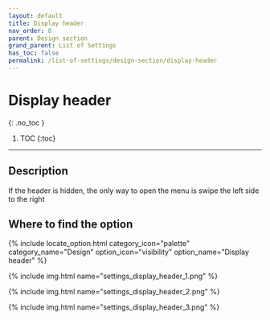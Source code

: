 ```yaml
---
layout: default
title: Display header
nav_order: 8
parent: Design section
grand_parent: List of Settings
has_toc: false
permalink: /list-of-settings/design-section/display-header
---
```


# Display header
{: .no_toc }

1. TOC
{:toc}

---

## Description
If the header is hidden, the only way to open the menu is swipe the left side to the right

## Where to find the option
{% include locate_option.html category_icon="palette" category_name="Design" option_icon="visibility" option_name="Display header" %}

{% include img.html name="settings_display_header_1.png" %}

{% include img.html name="settings_display_header_2.png" %}

{% include img.html name="settings_display_header_3.png" %}